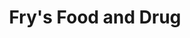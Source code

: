 ---
title: "Fry's Food and Drug"
url: /phoenix/frys-food-and-drug-east-thunderbird-road/
shop: supermarket
---